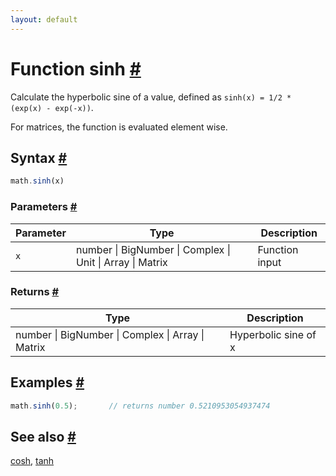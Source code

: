 ```yaml
---
layout: default
---
```


<!-- Note: This file is automatically generated from source code comments. Changes made in this file will be overridden. -->

<h1 id="function-sinh">Function sinh <a href="#function-sinh" title="Permalink">#</a></h1>

Calculate the hyperbolic sine of a value,
defined as `sinh(x) = 1/2 * (exp(x) - exp(-x))`.

For matrices, the function is evaluated element wise.


<h2 id="syntax">Syntax <a href="#syntax" title="Permalink">#</a></h2>

```js
math.sinh(x)
```

<h3 id="parameters">Parameters <a href="#parameters" title="Permalink">#</a></h3>

Parameter | Type | Description
--------- | ---- | -----------
`x` | number &#124; BigNumber &#124; Complex &#124; Unit &#124; Array &#124; Matrix | Function input

<h3 id="returns">Returns <a href="#returns" title="Permalink">#</a></h3>

Type | Description
---- | -----------
number &#124; BigNumber &#124; Complex &#124; Array &#124; Matrix | Hyperbolic sine of x


<h2 id="examples">Examples <a href="#examples" title="Permalink">#</a></h2>

```js
math.sinh(0.5);       // returns number 0.5210953054937474
```


<h2 id="see-also">See also <a href="#see-also" title="Permalink">#</a></h2>

[cosh](cosh.html),
[tanh](tanh.html)
